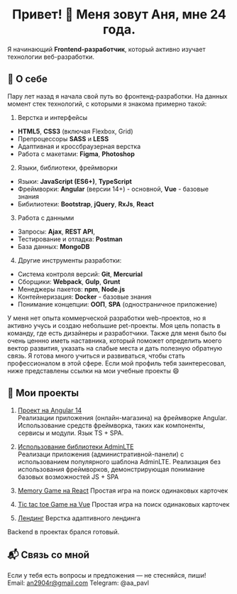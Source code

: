 <h1 align="center">Привет! 👋 Меня зовут Аня, мне 24 года.</h1>

<div>
  Я начинающий <strong>Frontend-разработчик</strong>, который активно изучает технологии веб-разработки.
</div>


## 🧠 О себе

Пару лет назад я начала свой путь во фронтенд-разработки. На данных момент стек технологий, с которыми я знакома примерно такой:
1. Верстка и интерфейсы
- **HTML5**, **CSS3** (включая Flexbox, Grid)
- Препроцессоры **SASS** и **LESS**
- Адаптивная и кроссбраузерная верстка
- Работа с макетами: **Figma**, **Photoshop**

2. Языки, библиотеки, фреймворки
- Языки: **JavaScript (ES6+)**, **TypeScript**
- Фреймворки: **Angular** (версии 14+) - основной, **Vue** - базовые знания
- Бибилиотеки: **Bootstrap**, **jQuery**, **RxJs**, **React**

 3. Работа с данными
- Запросы: **Ajax**, **REST API**, 
- Тестирование и отладка: **Postman**
- База данных: **MongoDB**

 4. Другие инструменты разработки: 
- Система контроля версий: **Git**, **Mercurial**
- Сборщики:  **Webpack**, **Gulp**, **Grunt**
- Менеджеры пакетов: **npm**, **Node.js**
- Контейнеризация: **Docker** - базовые знания
- Понимание концепции: **ООП**, **SPA** (одностраничное приложение)

У меня нет опыта коммерческой разработки web-проектов, но я активно учусь и создаю небольшие pet-проекты. Моя цель попасть в команду, где есть дизайнеры и разработчики. Также для меня было бы очень ценнно иметь наставника, который поможет определить моего вектор развития, указать на слабые места и дать полезную обратную связь. Я готова много учиться и развиваться, чтобы стать профессионалом в этой сфере. Если мой профиль тебя заинтересовал, ниже представлены ссылки на мои учебные проекты 😄


## 📂 Мои проекты

1. [Проект на Angular 14](https://github.com/aa-pavl/angular_im.git)  
   Реализации приложения (онлайн-магазина) на фреймворке Angular. Использование средств фреймворка, таких как компоненты, сервисы и модули. Язык TS + SPA. 
   
2. [Использование библиотеки AdminLTE](https://github.com/aa-pavl/Freelance_Studio_SPA_JS.git)  
   Реализаци приложения (административной-панели) с использованием популярного шаблона AdminLTE. Реализация без использования фреймворков, демонстрирующая понимание базовых возможностей JS + SPA
   
3. [Memory Game на React](https://github.com/aa-pavl/react-memory-game)
   Простая игра на поиск одинаковых карточек

4. [Tic tac toe Game на Vue](https://github.com/aa-pavl/vue-tic-tac-toe-game)
   Простая игра на поиск одинаковых карточек

5. [Лендинг](https://github.com/aa-pavl/landing_macaroons)
   Верстка адаптивного лендинга  

Backend в проектах брался готовый. 


## 📬 Связь со мной

Если у тебя есть вопросы и предложения — не стесняйся, пиши!  
Email: an2904r@gmail.com
Telegram: @aa_pavl
